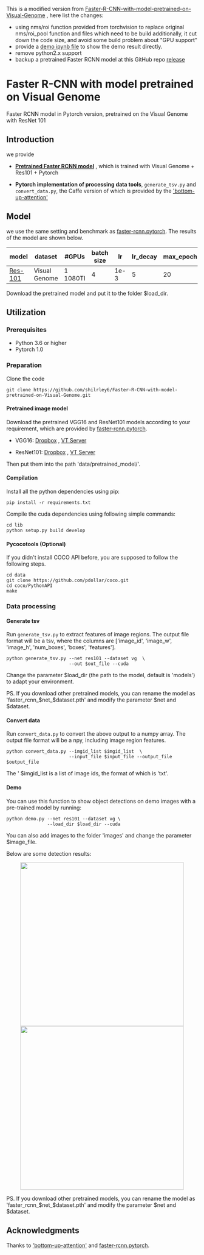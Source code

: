 This is a modified version from  [Faster-R-CNN-with-model-pretrained-on-Visual-Genome](https://github.com/shilrley6/Faster-R-CNN-with-model-pretrained-on-Visual-Genome)
, here list the changes:

 - using nms/roi function provided from torchvision to replace original nms/roi_pool function and files which need to be
  build additionally, it cut down the code size, and avoid some build problem about "GPU support"
 - provide a [demo ipynb file](./demo.ipynb) to show the demo result directly.
 - remove python2.x support
 - backup a pretrained Faster RCNN model at this GitHub repo [release]()
  

# Faster R-CNN with model pretrained on Visual Genome

Faster RCNN model in Pytorch version, pretrained on the Visual Genome with ResNet 101

## Introduction

we provide

* **[Pretrained Faster RCNN model](https://drive.google.com/file/d/18n_3V1rywgeADZ3oONO0DsuuS9eMW6sN/view?usp=sharing)**
  , which is trained with Visual Genome + Res101 + Pytorch

* **Pytorch implementation of processing data tools**, ```generate_tsv.py``` and ```convert_data.py```, the Caffe
  version of which is provided by the ['bottom-up-attention'](https://github.com/peteanderson80/bottom-up-attention)

## Model

we use the same setting and benchmark
as [faster-rcnn.pytorch](https://github.com/jwyang/faster-rcnn.pytorch/tree/pytorch-1.0). The results of the model are
shown below.

model     |dataset| #GPUs | batch size | lr           | lr_decay | max_epoch       | mAP
---------|---------|--------|-----|--------|-----|-----|-----
[Res-101](https://drive.google.com/file/d/18n_3V1rywgeADZ3oONO0DsuuS9eMW6sN/view?usp=sharing)     |  Visual Genome | 1 1080TI | 4     |1e-3| 5    | 20  |   10.19

Download the pretrained model and put it to the folder $load_dir.

## Utilization

### Prerequisites

* Python 3.6 or higher
* Pytorch 1.0

### Preparation

Clone the code

```
git clone https://github.com/shilrley6/Faster-R-CNN-with-model-pretrained-on-Visual-Genome.git
```

#### Pretrained image model

Download the pretrained VGG16 and ResNet101 models according to your requirement, which are provided
by [faster-rcnn.pytorch](https://github.com/jwyang/faster-rcnn.pytorch/tree/pytorch-1.0).

* VGG16: [Dropbox](https://www.dropbox.com/s/s3brpk0bdq60nyb/vgg16_caffe.pth?dl=0)
  , [VT Server](https://filebox.ece.vt.edu/~jw2yang/faster-rcnn/pretrained-base-models/vgg16_caffe.pth)

* ResNet101: [Dropbox](https://www.dropbox.com/s/iev3tkbz5wyyuz9/resnet101_caffe.pth?dl=0)
  , [VT Server](https://filebox.ece.vt.edu/~jw2yang/faster-rcnn/pretrained-base-models/resnet101_caffe.pth)

Then put them into the path 'data/pretrained_model/'.

#### Compilation

Install all the python dependencies using pip:

```
pip install -r requirements.txt
```

Compile the cuda dependencies using following simple commands:

```
cd lib
python setup.py build develop
```

#### Pycocotools (Optional)

If you didn't install COCO API before, you are supposed to follow the following steps.

```
cd data
git clone https://github.com/pdollar/coco.git
cd coco/PythonAPI
make
```

### Data processing

#### Generate tsv

Run ```generate_tsv.py``` to extract features of image regions. The output file format will be a tsv, where the columns
are ['image_id', 'image_w', 'image_h', 'num_boxes', 'boxes', 'features'].

```
python generate_tsv.py --net res101 --dataset vg  \
                       --out $out_file --cuda
```

Change the parameter $load_dir (the path to the model, default is 'models') to adapt your environment.

PS. If you download other pretrained models, you can rename the model as 'faster_rcnn_$net_$dataset.pth' and modify the
parameter $net and $dataset.

#### Convert data

Run ```convert_data.py``` to convert the above output to a numpy array. The output file format will be a npy, including
image region features.

```
python convert_data.py --imgid_list $imgid_list  \
                       --input_file $input_file --output_file $output_file
```

The ' $imgid_list is a list of image ids, the format of which is 'txt'.

#### Demo

You can use this function to show object detections on demo images with a pre-trained model by running:

```
python demo.py --net res101 --dataset vg \
               --load_dir $load_dir --cuda
```

You can also add images to the folder 'images' and change the parameter $image_file.

Below are some detection results:

<div style = 'color:#0000FF' align = 'center'>
<img src = 'images/img3_result.png' width = '430'/> <img src = 'images/img4_result.png' width = '430'/>
</div>

PS. If you download other pretrained models, you can rename the model as 'faster_rcnn_$net_$dataset.pth' and modify the
parameter $net and $dataset.

## Acknowledgments

Thanks to ['bottom-up-attention'](https://github.com/peteanderson80/bottom-up-attention)
and [faster-rcnn.pytorch](https://github.com/jwyang/faster-rcnn.pytorch/tree/pytorch-1.0).
